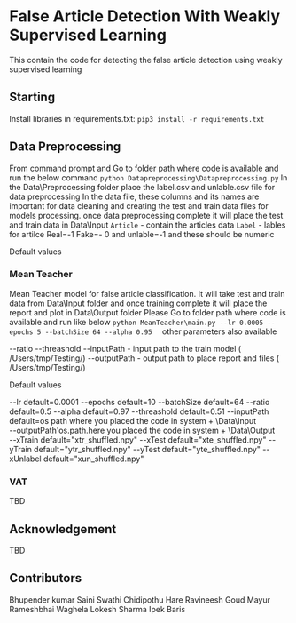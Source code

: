 # False Article Detection With Weakly Supervised Learning

This contain the code for detecting the false article detection using weakly supervised learning

## Starting


Install libraries in requirements.txt:
`pip3 install -r requirements.txt`


## Data Preprocessing 
From command prompt and Go to folder path where code is available and run the below command
`
python Datapreprocessing\Datapreprocessing.py
`
In the Data\Preprocessing folder place the label.csv and unlable.csv file for data preprocessing
In the data file, these columns and its names are important for data cleaning and creating the test and train data files for models processing. 
once data preprocessing complete it will place the test and train data in Data\Input
`Article` - contain the articles data
`Label` - lables for artilce Real=-1 Fake=- 0 and unlable=-1 and these should be numeric 

Default values 


### Mean Teacher
Mean Teacher model for false article classification.
It will take test and train data from Data\Input folder and once training complete it will place the report and plot in Data\Output folder
Please Go to folder path where code is available and run like below
`python MeanTeacher\main.py --lr 0.0005 --epochs 5 --batchSize 64 --alpha 0.95 
`
other parameters also available 

--ratio
--threashold
--inputPath  - input path to the train model ( /Users/tmp/Testing/)
--outputPath - output path to place report and files ( /Users/tmp/Testing/)

Default values 

--lr default=0.0001
--epochs default=10
--batchSize default=64
--ratio default=0.5
--alpha default=0.97
--threashold default=0.51
--inputPath default=os path where you placed the code in system + \Data\Input\
--outputPath'os.path.here you placed the code in system + \Data\Output\
--xTrain default="xtr_shuffled.npy"
--xTest default="xte_shuffled.npy"
--yTrain default="ytr_shuffled.npy"
--yTest default="yte_shuffled.npy"
--xUnlabel default="xun_shuffled.npy"


### VAT
TBD

## Acknowledgement
TBD


## Contributors

Bhupender kumar Saini
Swathi Chidipothu Hare
Ravineesh Goud
Mayur Rameshbhai Waghela
Lokesh Sharma
Ipek Baris
